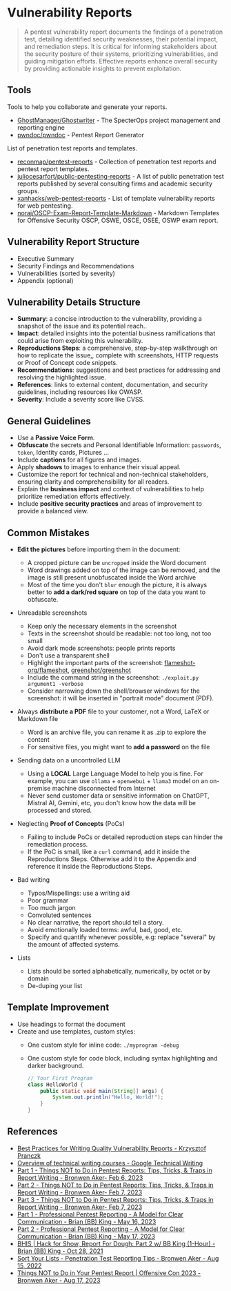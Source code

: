 # Vulnerability Reports

> A pentest vulnerability report documents the findings of a penetration test, detailing identified security weaknesses, their potential impact, and remediation steps. It is critical for informing stakeholders about the security posture of their systems, prioritizing vulnerabilities, and guiding mitigation efforts. Effective reports enhance overall security by providing actionable insights to prevent exploitation.

## Tools

Tools to help you collaborate and generate your reports.

* [GhostManager/Ghostwriter](https://github.com/GhostManager/Ghostwriter) - The SpecterOps project management and reporting engine
* [pwndoc/pwndoc](https://github.com/pwndoc/pwndoc) - Pentest Report Generator

List of penetration test reports and templates.

* [reconmap/pentest-reports](https://github.com/reconmap/pentest-reports) - Collection of penetration test reports and pentest report templates.
* [juliocesarfort/public-pentesting-reports](https://github.com/juliocesarfort/public-pentesting-reports) - A list of public penetration test reports published by several consulting firms and academic security groups.
* [xanhacks/web-pentest-reports](https://gitlab.com/xanhacks/web-pentest-reports) - List of template vulnerability reports for web pentesting.
* [noraj/OSCP-Exam-Report-Template-Markdown](https://github.com/noraj/OSCP-Exam-Report-Template-Markdown) - Markdown Templates for Offensive Security OSCP, OSWE, OSCE, OSEE, OSWP exam report.

## Vulnerability Report Structure

* Executive Summary
* Security Findings and Recommendations
* Vulnerabilities (sorted by severity)
* Appendix (optional)

## Vulnerability Details Structure

* **Summary**: a concise introduction to the vulnerability, providing a snapshot of the issue and its potential reach..
* **Impact**: detailed insights into the potential business ramifications that could arise from exploiting this vulnerability.
* **Reproductions Steps**: a comprehensive, step-by-step walkthrough on how to replicate the issue,, complete with screenshots, HTTP requests or Proof of Concept code snippets.
* **Recommendations**: suggestions and best practices for addressing and resolving the highlighted issue.
* **References**: links to external content, documentation, and security guidelines, including resources like OWASP.
* **Severity**: Include a severity score like CVSS.

## General Guidelines

* Use a **Passive Voice Form**.
* **Obfuscate** the secrets and Personal Identifiable Information: `passwords`, `token`, Identity cards, Pictures ...
* Include **captions** for all figures and images.
* Apply **shadows** to images to enhance their visual appeal.
* Customize the report for technical and non-technical stakeholders, ensuring clarity and comprehensibility for all readers.
* Explain the **business impact** and context of vulnerabilities to help prioritize remediation efforts effectively.
* Include **positive security practices** and areas of improvement to provide a balanced view.

## Common Mistakes

* **Edit the pictures** before importing them in the document:
    * A cropped picture can be `uncropped` inside the Word document
    * Word drawings added on top of the image can be removed, and the image is still present unobfuscated inside the Word archive
    * Most of the time you don't `blur` enough the picture, it is always better to **add a dark/red square** on top of the data you want to obfuscate.

* Unreadable screenshots
    * Keep only the necessary elements in the screenshot
    * Texts in the screenshot should be readable: not too long, not too small
    * Avoid dark mode screenshots: people prints reports
    * Don't use a transparent shell
    * Highlight the important parts of the screenshot: [flameshot-org/flameshot](https://github.com/flameshot-org/flameshot), [greenshot/greenshot](https://github.com/greenshot/greenshot)
    * Include the command string in the screenshot: `./exploit.py argument1 -verbose`
    * Consider narrowing down the shell/browser windows for the screenshot: it will be inserted in "portrait mode" document (PDF).

* Always **distribute a PDF** file to your customer, not a Word, LaTeX or Markdown file
    * Word is an archive file, you can rename it as .zip to explore the content
    * For sensitive files, you might want to **add a password** on the file

* Sending data on a uncontrolled LLM
    * Using a **LOCAL** Large Language Model to help you is fine. For example, you can use `ollama` + `openwebui` + `llama3` model on an on-premise machine disconnected from Internet
    * Never send customer data or sensitive information on ChatGPT, Mistral AI, Gemini, etc, you don't know how the data will be processed and stored.

* Neglecting **Proof of Concepts** (PoCs)
    * Failing to include PoCs or detailed reproduction steps can hinder the remediation process.
    * If the PoC is small, like a `curl` command, add it inside the Reproductions Steps. Otherwise add it to the Appendix and reference it inside the Reproductions Steps.

* Bad writing
    * Typos/Mispellings: use a writing aid
    * Poor grammar
    * Too much jargon
    * Convoluted sentences
    * No clear narrative, the report should tell a story.
    * Avoid emotionally loaded terms: awful, bad, good, etc.
    * Specify and quantify whenever possible, e.g: replace "several" by the amount of affected systems.

* Lists
    * Lists should be sorted alphabetically, numerically, by octet or by domain
    * De-duping your list

## Template Improvement

* Use headings to format the document
* Create and use templates, custom styles:
    * One custom style for inline code: `./myprogram -debug`
    * One custom style for code block, including syntax highlighting and darker background.

        ```java
        // Your First Program
        class HelloWorld {
            public static void main(String[] args) {
                System.out.println("Hello, World!"); 
            }
        }
        ```

## References

* [Best Practices for Writing Quality Vulnerability Reports - Krzysztof Pranczk](https://itnext.io/best-practices-for-writing-quality-vulnerability-reports-119882422a27)
* [Overview of technical writing courses - Google Technical Writing](https://developers.google.com/tech-writing/overview)
* [Part 1 - Things NOT to Do in Pentest Reports: Tips, Tricks, & Traps in Report Writing - Bronwen Aker- Feb 6, 2023](https://youtu.be/eWNqaFf60fg)
* [Part 2 - Things NOT to Do in Pentest Reports: Tips, Tricks, & Traps in Report Writing - Bronwen Aker- Feb 7, 2023](https://www.youtube.com/watch?v=2Op9Q2CY2lA)
* [Part 3 - Things NOT to Do in Pentest Reports: Tips, Tricks, & Traps in Report Writing - Bronwen Aker- Feb 7, 2023](https://www.youtube.com/watch?v=mZom07etvSk)
* [Part 1 - Professional Pentest Reporting - A Model for Clear Communication - Brian (BB) King - May 16, 2023](https://youtu.be/rM-MVSe4MiA)
* [Part 2 - Professional Pentest Reporting - A Model for Clear Communication - Brian (BB) King - May 17, 2023](https://www.youtube.com/watch?v=Uu3pardnHiI)
* [BHIS | Hack for Show, Report For Dough: Part 2 w/ BB King (1-Hour) - Brian (BB) King - Oct 28, 2021](https://youtu.be/bJ4gJVXPAS0)
* [Sort Your Lists - Penetration Test Reporting Tips - Bronwen Aker - Aug 15, 2022](https://br0nw3n.com/2022/08/sort-your-lists-penetration-test-reporting-tips/)
* [Things NOT to Do in Your Pentest Report | Offensive Con 2023 - Bronwen Aker - Aug 17, 2023](https://youtu.be/o2MOuM4JF4U)
